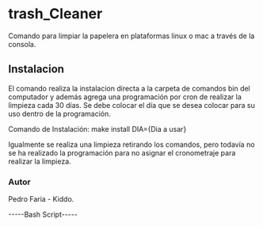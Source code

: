 <h1>trash_Cleaner</h1>

Comando para limpiar la papelera en plataformas linux o mac a través de la consola.

<h2>Instalacion</h2>

El comando realiza la instalacion directa a la carpeta de comandos bin del computador y además agrega una programación por cron de realizar la limpieza cada 30 días. Se debe colocar el día que se desea colocar para su uso dentro de la programación.

Comando de Instalación:
              make install DIA={Dia a usar}
              
Igualmente se realiza una limpieza retirando los comandos, pero todavía no se ha realizado la programación para no asignar el cronometraje para realizar la limpieza.

<h3>Autor</h3>

Pedro Faria - Kiddo.

-----Bash Script-----
